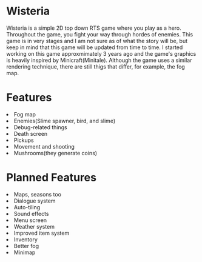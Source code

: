 # Wisteria
Wisteria is a simple 2D top down RTS game where you play as a hero. Throughout the game, you fight your way through hordes of enemies. This game is in very stages and I am not sure as of what the story will be, but keep in mind that this game will be updated from time to time. I started working on this game approxmimately 3 years ago and the game's graphics is heavily inspired by Minicraft(Minitale). Although the game uses a similar rendering technique, there are still thigs that differ, for example, the fog map. 

<h1>Features</h1>
<li>Fog map</li>
<li>Enemies(Slime spawner, bird, and slime)</li>
<li>Debug-related things</li>
<li>Death screen</li>
<li>Pickups</li>
<li>Movement and shooting</li>
<li>Mushrooms(they generate coins)</li>

<h1>Planned Features</h1>

<li>Maps, seasons too</li>
<li>Dialogue system</li>
<li>Auto-tiling</li>
<li>Sound effects</li>
<li>Menu screen</li>
<li>Weather system</li>
<li>Improved item system</li>
<li>Inventory</li>
<li>Better fog</li>
<li>Minimap</li>

